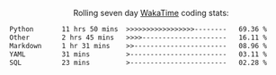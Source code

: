 <p align="center">Rolling seven day <a href="https://wakatime.com/@syrkis"/>WakaTime</a> coding stats:</p>
<!--START_SECTION:waka-->

```txt
Python       11 hrs 50 mins  >>>>>>>>>>>>>>>>>--------   69.36 %
Other        2 hrs 45 mins   >>>>---------------------   16.11 %
Markdown     1 hr 31 mins    >>-----------------------   08.96 %
YAML         31 mins         >------------------------   03.11 %
SQL          23 mins         >------------------------   02.28 %
```

<!--END_SECTION:waka-->
